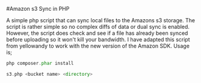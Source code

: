 #Amazon s3 Sync in PHP

A simple php script that can sync local files to the Amazons s3 storage.  The script is rather simple so no complex diffs of data or dual sync is enabled.  However, the script does check and see if a file has already been synced before uploading so it won't kill your bandwidth. I have adapted this script from yellowandy to work with the new version of the Amazon SDK. Usage is;


```php
php composer.phar install

s3.php <bucket name> <directory>
```
